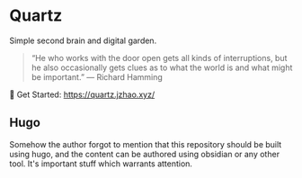 # Quartz
Simple second brain and digital garden.

> “He who works with the door open gets all kinds of interruptions, but he also occasionally gets clues as to what the world is and what might be important.” — Richard Hamming

🔗 Get Started: https://quartz.jzhao.xyz/

## Hugo

Somehow the author forgot to mention that this repository should be built using hugo, and the content can be authored using obsidian or any other tool. It's important stuff which warrants attention.
